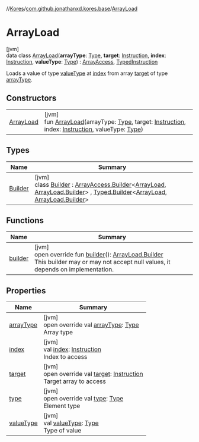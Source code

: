 //[Kores](../../../index.md)/[com.github.jonathanxd.kores.base](../index.md)/[ArrayLoad](index.md)

# ArrayLoad

[jvm]\
data class [ArrayLoad](index.md)(**arrayType**: [Type](https://docs.oracle.com/javase/8/docs/api/java/lang/reflect/Type.html), **target**: [Instruction](../../com.github.jonathanxd.kores/-instruction/index.md), **index**: [Instruction](../../com.github.jonathanxd.kores/-instruction/index.md), **valueType**: [Type](https://docs.oracle.com/javase/8/docs/api/java/lang/reflect/Type.html)) : [ArrayAccess](../-array-access/index.md), [TypedInstruction](../-typed-instruction/index.md)

Loads a value of type [valueType](value-type.md) at [index](--index--.md) from array [target](target.md) of type [arrayType](array-type.md).

## Constructors

| | |
|---|---|
| [ArrayLoad](-array-load.md) | [jvm]<br>fun [ArrayLoad](-array-load.md)(arrayType: [Type](https://docs.oracle.com/javase/8/docs/api/java/lang/reflect/Type.html), target: [Instruction](../../com.github.jonathanxd.kores/-instruction/index.md), index: [Instruction](../../com.github.jonathanxd.kores/-instruction/index.md), valueType: [Type](https://docs.oracle.com/javase/8/docs/api/java/lang/reflect/Type.html)) |

## Types

| Name | Summary |
|---|---|
| [Builder](-builder/index.md) | [jvm]<br>class [Builder](-builder/index.md) : [ArrayAccess.Builder](../-array-access/-builder/index.md)<[ArrayLoad](index.md), [ArrayLoad.Builder](-builder/index.md)> , [Typed.Builder](../-typed/-builder/index.md)<[ArrayLoad](index.md), [ArrayLoad.Builder](-builder/index.md)> |

## Functions

| Name | Summary |
|---|---|
| [builder](builder.md) | [jvm]<br>open override fun [builder](builder.md)(): [ArrayLoad.Builder](-builder/index.md)<br>This builder may or may not accept null values, it depends on implementation. |

## Properties

| Name | Summary |
|---|---|
| [arrayType](array-type.md) | [jvm]<br>open override val [arrayType](array-type.md): [Type](https://docs.oracle.com/javase/8/docs/api/java/lang/reflect/Type.html)<br>Array type |
| [index](--index--.md) | [jvm]<br>val [index](--index--.md): [Instruction](../../com.github.jonathanxd.kores/-instruction/index.md)<br>Index to access |
| [target](target.md) | [jvm]<br>open override val [target](target.md): [Instruction](../../com.github.jonathanxd.kores/-instruction/index.md)<br>Target array to access |
| [type](type.md) | [jvm]<br>open override val [type](type.md): [Type](https://docs.oracle.com/javase/8/docs/api/java/lang/reflect/Type.html)<br>Element type |
| [valueType](value-type.md) | [jvm]<br>val [valueType](value-type.md): [Type](https://docs.oracle.com/javase/8/docs/api/java/lang/reflect/Type.html)<br>Type of value |

